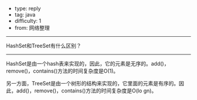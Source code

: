 - type: reply
- tag: java
- difficulty:  1
- from: 网络整理

--------

HashSet和TreeSet有什么区别？

---------

HashSet是由一个hash表来实现的，因此，它的元素是无序的。add()，remove()，contains()方法的时间复杂度是O(1)。

另一方面，TreeSet是由一个树形的结构来实现的，它里面的元素是有序的。因此，add()，remove()，contains()方法的时间复杂度是O(lo
gn)。

